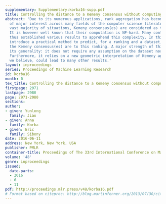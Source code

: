 ```yaml
---
supplementary: Supplementary:korba16-supp.pdf
title: Controlling the distance to a Kemeny consensus without computing it
abstract: 'Due to its numerous applications, rank aggregation has become a problem
  of major interest across many fields of the computer science literature. In the
  vast majority of situations, Kemeny consensus(es) are considered as the ideal solutions.
  It is however well known that their computation is NP-hard. Many contributions have
  thus established various results to apprehend this complexity. In this paper we
  introduce a practical method to predict, for a ranking and a dataset, how close
  the Kemeny consensus(es) are to this ranking. A major strength of this method is
  its generality: it does not require any assumption on the dataset nor the ranking.
  Furthermore, it relies on a new geometric interpretation of Kemeny aggregation that,
  we believe, could lead to many other results.'
layout: inproceedings
series: Proceedings of Machine Learning Research
id: korba16
month: 0
tex_title: Controlling the distance to a Kemeny consensus without computing it
firstpage: 2971
lastpage: 2980
page: 2971-2980
sections: 
author:
- given: Yunlong
  family: Jiao
- given: Anna
  family: Korba
- given: Eric
  family: Sibony
date: 2016-06-11
address: New York, New York, USA
publisher: PMLR
container-title: Proceedings of The 33rd International Conference on Machine Learning
volume: '48'
genre: inproceedings
issued:
  date-parts:
  - 2016
  - 6
  - 11
pdf: http://proceedings.mlr.press/v48/korba16.pdf
# Format based on citeproc: http://blog.martinfenner.org/2013/07/30/citeproc-yaml-for-bibliographies/
---
```

